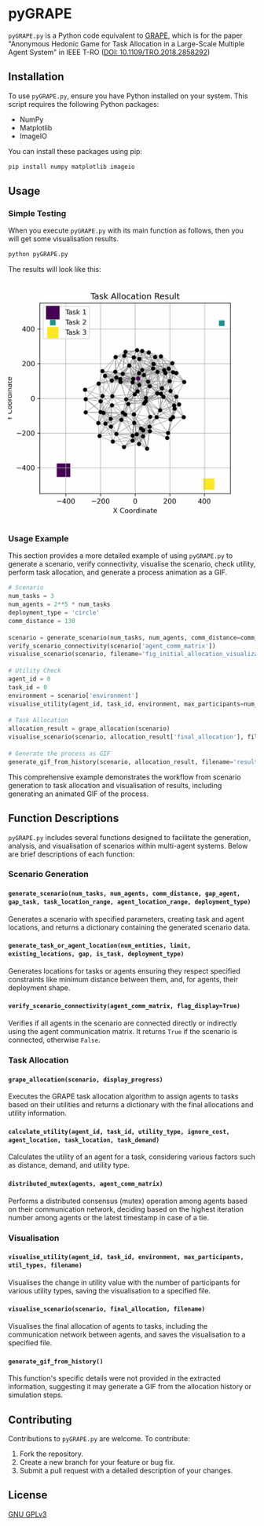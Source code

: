 # pyGRAPE

`pyGRAPE.py` is a Python code equivalent to [GRAPE](https://github.com/inmo-jang/GRAPE), which is for the paper "Anonymous Hedonic Game for Task Allocation in a Large-Scale Multiple Agent System" in IEEE T-RO ([DOI: 10.1109/TRO.2018.2858292](https://ieeexplore.ieee.org/document/8439076))



## Installation

To use `pyGRAPE.py`, ensure you have Python installed on your system. This script requires the following Python packages:

- NumPy
- Matplotlib
- ImageIO

You can install these packages using pip:

```bash
pip install numpy matplotlib imageio
```

## Usage

### Simple Testing

When you execute `pyGRAPE.py` with its main function as follows, then you will get some visualisation results. 

```bash
python pyGRAPE.py
```

The results will look like this:
![alt text](https://github.com/inmo-jang/pyGRAPE/blob/main/result_animation.gif)


### Usage Example
This section provides a more detailed example of using `pyGRAPE.py` to generate a scenario, verify connectivity, visualise the scenario, check utility, perform task allocation, and generate a process animation as a GIF.

```python
# Scenario
num_tasks = 3
num_agents = 2**5 * num_tasks
deployment_type = 'circle'
comm_distance = 130

scenario = generate_scenario(num_tasks, num_agents, comm_distance=comm_distance, deployment_type=deployment_type)
verify_scenario_connectivity(scenario['agent_comm_matrix'])
visualise_scenario(scenario, filename='fig_initial_allocation_visualization.png')

# Utility Check
agent_id = 0
task_id = 0
environment = scenario['environment']
visualise_utility(agent_id, task_id, environment, max_participants=num_agents, filename='fig_utility')

# Task Allocation
allocation_result = grape_allocation(scenario)
visualise_scenario(scenario, allocation_result['final_allocation'], filename="fig_final_allocation_visualization.png")

# Generate the process as GIF
generate_gif_from_history(scenario, allocation_result, filename='result_animation.gif')
```

This comprehensive example demonstrates the workflow from scenario generation to task allocation and visualisation of results, including generating an animated GIF of the process.



## Function Descriptions

`pyGRAPE.py` includes several functions designed to facilitate the generation, analysis, and visualisation of scenarios within multi-agent systems. Below are brief descriptions of each function:

### Scenario Generation
#### `generate_scenario(num_tasks, num_agents, comm_distance, gap_agent, gap_task, task_location_range, agent_location_range, deployment_type)`
Generates a scenario with specified parameters, creating task and agent locations, and returns a dictionary containing the generated scenario data.

#### `generate_task_or_agent_location(num_entities, limit, existing_locations, gap, is_task, deployment_type)`
Generates locations for tasks or agents ensuring they respect specified constraints like minimum distance between them, and, for agents, their deployment shape.


#### `verify_scenario_connectivity(agent_comm_matrix, flag_display=True)`
Verifies if all agents in the scenario are connected directly or indirectly using the agent communication matrix. It returns `True` if the scenario is connected, otherwise `False`.

### Task Allocation
#### `grape_allocation(scenario, display_progress)`
Executes the GRAPE task allocation algorithm to assign agents to tasks based on their utilities and returns a dictionary with the final allocations and utility information.

#### `calculate_utility(agent_id, task_id, utility_type, ignore_cost, agent_location, task_location, task_demand)`
Calculates the utility of an agent for a task, considering various factors such as distance, demand, and utility type.

#### `distributed_mutex(agents, agent_comm_matrix)`
Performs a distributed consensus (mutex) operation among agents based on their communication network, deciding based on the highest iteration number among agents or the latest timestamp in case of a tie.


### Visualisation
#### `visualise_utility(agent_id, task_id, environment, max_participants, util_types, filename)`
Visualises the change in utility value with the number of participants for various utility types, saving the visualisation to a specified file.

#### `visualise_scenario(scenario, final_allocation, filename)`
Visualises the final allocation of agents to tasks, including the communication network between agents, and saves the visualisation to a specified file.

#### `generate_gif_from_history()`
This function's specific details were not provided in the extracted information, suggesting it may generate a GIF from the allocation history or simulation steps.

## Contributing

Contributions to `pyGRAPE.py` are welcome. To contribute:

1. Fork the repository.
2. Create a new branch for your feature or bug fix.
3. Submit a pull request with a detailed description of your changes.

## License
[GNU GPLv3](https://github.com/inmo-jang/pyGRAPE/blob/main/LICENSE)
